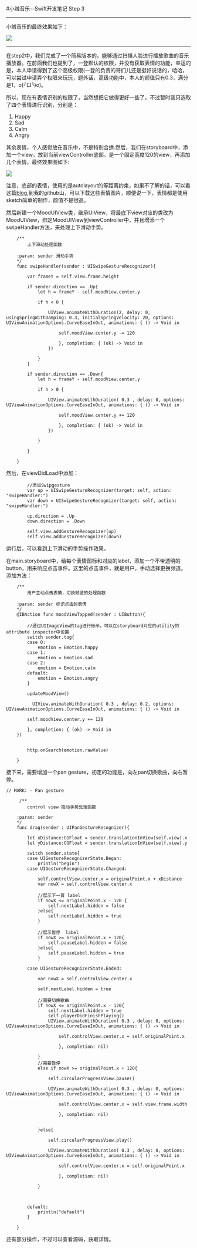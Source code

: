 #小贼音乐--Swift开发笔记 Step 3

-------

小贼音乐的最终效果如下：

![](https://raw.githubusercontent.com/ZHONGHuanGit/ZHEmotionMusic/master/zhEmotionMusicInfo.gif)

-------


在step2中，我们完成了一个简易版本的，能够通过扫描人脸进行播放歌曲的音乐播放器。在前面我们也提到了，一登默认的权限，并没有获取表情的功能，幸运的是，本人申请得到了这个高级权限(一登的负责的哥们儿还是挺好说话的，哈哈，可以尝试申请弄个权限来玩玩，题外话，高级功能中，本人的颜值只有0.3，满分是1，o(╯□╰)o)。

所以，现在有表情识别的权限了，当然想把它做得更好一些了。不过暂时我只选取了四个表情进行识别，分别是：

1. Happy 
2. Sad
3. Calm
4. Angry

其余表情，个人感觉放在音乐中，不是特别合适.然后，我们在storyboard中，添加一个view，放到当前viewController底部。是一个固定高度120的view，再添加几个表情，最终效果图如下:

![](https://raw.githubusercontent.com/ZHONGHuanGit/ZHEmotionMusic/master/开发笔记/images/image7.PNG)


注意，底部的表情，使用的是autolayout的等距离约束，如果不了解的话，可以看这篇[blog](http://devtian.me/2015/03/25/如何在Autolayout中设置等距约束/),到我的github山，可以下载这些表情图片，顺便说一下，表情都是使用sketch简单的制作，颜值不是很高。

然后新建一个MoodUIView类，继承UIView，将最底下view对应的类改为MoodUIView，绑定MoodUIView到viewController中，并且增添一个swipeHandler方法，来处理上下滑动手势。

 
	    /**
	        上下滑动处理函数
	    
	    :param: sender 滑动手势
	    */
	    func swipeHandler(sender : UISwipeGestureRecognizer){
	        
	        var frameY = self.view.frame.height
	        
	        if sender.direction == .Up{
	            let h = frameY - self.moodView.center.y
	            
	            if h < 0 {
	
	                UIView.animateWithDuration(2, delay: 0, usingSpringWithDamping: 0.3, initialSpringVelocity: 20, options: UIViewAnimationOptions.CurveEaseInOut, animations: { () -> Void in
	                    
	                    self.moodView.center.y -= 120
	                    
	                    }, completion: { (ok) -> Void in
	                })
	                
	            }
	        }
	        
	        if sender.direction == .Down{
	            let h = frameY - self.moodView.center.y
	    
	            if h > 0 {
	                
	                UIView.animateWithDuration( 0.3 , delay: 0, options: UIViewAnimationOptions.CurveEaseInOut, animations: { () -> Void in
	                    
	                    self.moodView.center.y += 120
	                    
	                    }, completion: { (ok) -> Void in
	                })
	
	            }
	
	        }
	        
	    }


然后，在viewDidLoad中添加：

	 		//添加Swipgesture
	        var up = UISwipeGestureRecognizer(target: self, action: "swipeHandler:")
	        var down = UISwipeGestureRecognizer(target: self, action: "swipeHandler:")
	        
	        up.direction = .Up
	        down.direction = .Down
	        
	        self.view.addGestureRecognizer(up)
	        self.view.addGestureRecognizer(down)
	

运行后，可以看到上下滑动的手势操作效果。

在main.storyboard中，给每个表情图标和对应的label，添加一个不带透明的button，用来响应点击事件。这里的点击事件，就是用户，手动选择更换频道。添加方法：


	 	/**
	        用户主动点击表情，切换频道的处理函数
	    
	    :param: sender 标识点击的表情
	    */
	    @IBAction func moodViewTapped(sender : UIButton){
	        
	        //通过UIImageView的tag进行标示，可以在storyboard对应的utility的attribute inspector中设置
	        switch sender.tag{
	        case 0:
	            emotion = Emotion.happy
	        case 1:
	            emotion = Emotion.sad
	        case 2:
	            emotion = Emotion.calm
	        default:
	            emotion = Emotion.angry
	        }
	        
	        updateMoodView()
	        
	          UIView.animateWithDuration( 0.3 , delay: 0.2, options: UIViewAnimationOptions.CurveEaseInOut, animations: { () -> Void in
            
            self.moodView.center.y += 120
            
            }, completion: { (ok) -> Void in
        })

	        
	        http.onSearch(emotion.rawValue)
	        
	    }
	
接下来，需要增加一个pan gesture，初定的功能是，向左pan切换歌曲，向右暂停。

	// MARK: - Pan gesture
	    
	     /**
	        control view 拖动手势处理函数
	    
	    :param: sender
	    */
	    func drag(sender : UIPanGestureRecognizer){
	        
	        let xDistance:CGFloat = sender.translationInView(self.view).x
	        let yDistance:CGFloat = sender.translationInView(self.view).y
	        
	        switch sender.state{
	        case UIGestureRecognizerState.Began:
	            println("begin")
	        case UIGestureRecognizerState.Changed:
	
	            self.controlView.center.x = originalPoint.x + xDistance
	            var nowX = self.controlView.center.x
	            
	            //展示下一首 label
	            if nowX <= originalPoint.x - 120 {
	                self.nextLabel.hidden = false
	            }else{
	                self.nextLabel.hidden = true
	            }
	            
	            //展示暂停  label
	            if nowX >= originalPoint.x + 120{
	                self.pauseLabel.hidden = false
	            }else{
	                self.pauseLabel.hidden = true
	            }
	            
	        case UIGestureRecognizerState.Ended:
	            
	            var nowX = self.controlView.center.x
	            
	            self.nextLabel.hidden = true
	            
	            //需要切换歌曲
	            if nowX <= originalPoint.x - 120{
	                self.nextLabel.hidden = true
	                self.playerDidFinishPlaying()
	                UIView.animateWithDuration( 0.3 , delay: 0, options: UIViewAnimationOptions.CurveEaseInOut, animations: { () -> Void in
	                    
	                    self.controlView.center.x = self.originalPoint.x
	                    
	                    }, completion: nil)
	                
	            }
	            //需要暂停
	            else if nowX >= originalPoint.x + 120{
	                
	                self.circularProgressView.pause()
	                
	                UIView.animateWithDuration( 0.3 , delay: 0, options: UIViewAnimationOptions.CurveEaseInOut, animations: { () -> Void in
	                    
	                    self.controlView.center.x = self.view.frame.width
	                    
	                    }, completion: nil)
	                
	                
	            }else{
	                
	                self.circularProgressView.play()
	                
	                UIView.animateWithDuration( 0.3 , delay: 0, options: UIViewAnimationOptions.CurveEaseInOut, animations: { () -> Void in
	                    
	                    self.controlView.center.x = self.originalPoint.x
	                    
	                    }, completion: nil)
	
	            }
	            
	            
	            
	        default:
	            println("default")
	        }
	        
	    }

还有部分操作，不过可以查看源码，获取详情。


